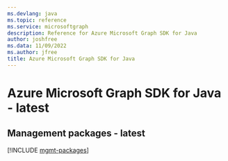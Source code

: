 ```yaml
---
ms.devlang: java
ms.topic: reference
ms.service: microsoftgraph
description: Reference for Azure Microsoft Graph SDK for Java
author: joshfree
ms.data: 11/09/2022
ms.author: jfree
title: Azure Microsoft Graph SDK for Java
---
```

# Azure Microsoft Graph SDK for Java - latest

## Management packages - latest
[!INCLUDE [mgmt-packages](microsoft-graph-mgmt-index.md)]